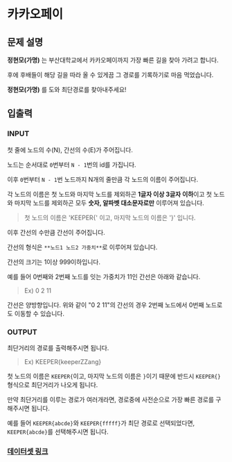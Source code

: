 # 카카오페이
## 문제 설명

**정현모(가명)** 는 부산대학교에서 카카오페이까지 가장 빠른 길을 찾아 가려고 합니다.

후에 후배들이 해당 길을 따라 올 수 있게끔 그 경로를 기록하기로 마음 먹었습니다.

**정현모(가명)** 를 도와 최단경로를 찾아내주세요!

## 입출력

### INPUT

첫 줄에 노드의 수(N), 간선의 수(E)가 주어집니다.

노드는 순서대로 `0`번부터 `N - 1`번의 id를 가집니다.

이후 `0`번부터 `N - 1`번 노드까지 N개의 줄만큼 각 노드의 이름이 주어집니다.

각 노드의 이름은 첫 노드와 마지막 노드를 제외하곤 **1글자 이상 3글자 이하**이고 첫 노드와 마지막 노드를 제외하곤 모두 **숫자, 알파벳 대소문자로만** 이루어져 있습니다.

> 첫 노드의 이름은 'KEEPER{' 이고, 마지막 노드의 이름은 '}' 입니다.

이후 간선의 수만큼 간선이 주어집니다.

간선의 형식은 `**노드1 노드2 가중치**`로 이루어져 있습니다.

간선의 크기는 1이상 999이하입니다.

예를 들어 0번째와 2번째 노드를 잇는 가중치가 11인 간선은 아래와 같습니다.

> Ex) 0 2 11

간선은 양방향입니다. 위와 같이 "0 2 11"의 간선의 경우 2번째 노드에서 0번째 노드로도 이동할 수 있습니다.

### OUTPUT

최단거리의 경로를 출력해주시면 됩니다.

> Ex) KEEPER{keeperZZang}

첫 노드의 이름은 `KEEPER{`이고, 마지막 노드의 이름은 `}`이기 때문에 반드시 `KEEPER{}` 형식으로 최단거리가 나오게 됩니다.

만약 최단거리를 이루는 경로가 여러개라면, 경로중에 사전순으로 가장 빠른 경로를 구해주시면 됩니다.

예를 들어 `KEEPER{abcde}`와 `KEEPER{fffff}`가 최단 경로로 선택되었다면, `KEEPER{abcde}`를 선택해주시면 됩니다.

### [데이터셋 링크](https://drive.google.com/file/d/1YxwyJaIDLaGw0hMkk1GjHxJNYeNNcrd-/view)